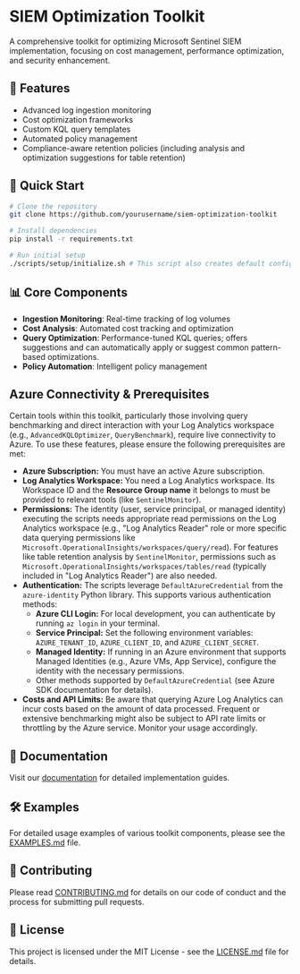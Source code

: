 # SIEM Optimization Toolkit

A comprehensive toolkit for optimizing Microsoft Sentinel SIEM implementation, focusing on cost management, performance optimization, and security enhancement.

## 🎯 Features

- Advanced log ingestion monitoring
- Cost optimization frameworks
- Custom KQL query templates
- Automated policy management
- Compliance-aware retention policies (including analysis and optimization suggestions for table retention)

## 🚀 Quick Start

```bash
# Clone the repository
git clone https://github.com/yourusername/siem-optimization-toolkit

# Install dependencies
pip install -r requirements.txt

# Run initial setup
./scripts/setup/initialize.sh # This script also creates default configuration files and necessary directories if they are missing.
```

## 📊 Core Components

- **Ingestion Monitoring**: Real-time tracking of log volumes
- **Cost Analysis**: Automated cost tracking and optimization
- **Query Optimization**: Performance-tuned KQL queries; offers suggestions and can automatically apply or suggest common pattern-based optimizations.
- **Policy Automation**: Intelligent policy management

##  Azure Connectivity & Prerequisites

Certain tools within this toolkit, particularly those involving query benchmarking and direct interaction with your Log Analytics workspace (e.g., `AdvancedKQLOptimizer`, `QueryBenchmark`), require live connectivity to Azure. To use these features, please ensure the following prerequisites are met:

*   **Azure Subscription:** You must have an active Azure subscription.
*   **Log Analytics Workspace:** You need a Log Analytics workspace. Its Workspace ID and the **Resource Group name** it belongs to must be provided to relevant tools (like `SentinelMonitor`).
*   **Permissions:** The identity (user, service principal, or managed identity) executing the scripts needs appropriate read permissions on the Log Analytics workspace (e.g., "Log Analytics Reader" role or more specific data querying permissions like `Microsoft.OperationalInsights/workspaces/query/read`). For features like table retention analysis by `SentinelMonitor`, permissions such as `Microsoft.OperationalInsights/workspaces/tables/read` (typically included in "Log Analytics Reader") are also needed.
*   **Authentication:** The scripts leverage `DefaultAzureCredential` from the `azure-identity` Python library. This supports various authentication methods:
    *   **Azure CLI Login:** For local development, you can authenticate by running `az login` in your terminal.
    *   **Service Principal:** Set the following environment variables: `AZURE_TENANT_ID`, `AZURE_CLIENT_ID`, and `AZURE_CLIENT_SECRET`.
    *   **Managed Identity:** If running in an Azure environment that supports Managed Identities (e.g., Azure VMs, App Service), configure the identity with the necessary permissions.
    *   Other methods supported by `DefaultAzureCredential` (see Azure SDK documentation for details).
*   **Costs and API Limits:** Be aware that querying Azure Log Analytics can incur costs based on the amount of data processed. Frequent or extensive benchmarking might also be subject to API rate limits or throttling by the Azure service. Monitor your usage accordingly.

## 📘 Documentation

Visit our [documentation](./docs/README.md) for detailed implementation guides.

## 🛠️ Examples

For detailed usage examples of various toolkit components, please see the [EXAMPLES.md](EXAMPLES.md) file.

## 🤝 Contributing

Please read [CONTRIBUTING.md](CONTRIBUTING.md) for details on our code of conduct and the process for submitting pull requests.

## 📜 License

This project is licensed under the MIT License - see the [LICENSE.md](LICENSE.md) file for details.
